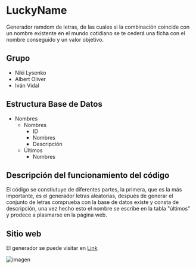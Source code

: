 # LuckyName
Generador ramdom de letras, de las cuales si la combinación coincide con un nombre existente en el mundo cotidiano se te cederá una ficha con el nombre conseguido y un valor objetivo.

## Grupo

- Niki Lysenko
- Albert Oliver
- Iván Vidal

## Estructura Base de Datos

- Nombres
  - Nombres
    - ID
    - Nombres
    - Descripción 
  - Últimos
    - Nombres

## Descripción del funcionamiento del código

El código se constiutuye de diferentes partes, la primera, que es la más importante, es el generador letras aleatorias, después de generar el conjunto de letras comprueba con la base de datos existe y consta de descripción, una vez hecho esto el nombre se escribe en la tabla "últimos" y prodece a plasmarse en la página web. 

## Sitio web
El generador se puede visitar en
[Link](http://luckyname.fun "LuckyName")

![imagen](https://user-images.githubusercontent.com/57540163/110511398-7a801a00-8104-11eb-890c-d8c876ce2e3d.png)
